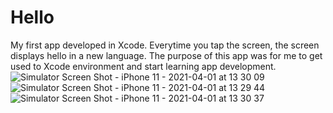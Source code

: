 # Hello
My first app developed in Xcode. Everytime you tap the screen, the screen displays hello in a new language. The purpose of this app was for me to get used to Xcode environment and start learning app development.
![Simulator Screen Shot - iPhone 11 - 2021-04-01 at 13 30 09](https://user-images.githubusercontent.com/29709332/113332402-1f9aa680-92ef-11eb-87af-bb90a9db5261.png)
![Simulator Screen Shot - iPhone 11 - 2021-04-01 at 13 29 44](https://user-images.githubusercontent.com/29709332/113332403-1f9aa680-92ef-11eb-982b-e551b6f661ae.png)
![Simulator Screen Shot - iPhone 11 - 2021-04-01 at 13 30 37](https://user-images.githubusercontent.com/29709332/113332410-245f5a80-92ef-11eb-8a30-aa41c2e6e6b5.png)
